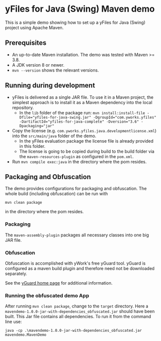 # yFiles for Java (Swing) Maven demo

This is a simple demo showing how to set up a yFiles for Java (Swing) project using Apache Maven.

## Prerequisites

* An up-to-date Maven installation. The demo was tested with Maven >= 3.8.
* A JDK version 8 or newer.
* `mvn --version` shows the relevant versions.

## Running during development

* yFiles is delivered as a single JAR file. To use it in a Maven project, the simplest approach is to install it as a Maven dependency into the local repository.
  * In the `lib` folder of the package run: `mvn install:install-file -Dfile="yfiles-for-java-swing.jar" -DgroupId="com.yworks.yfiles" -DartifactId="yfiles-for-java-complete" -Dversion="3.6" -Dpackaging="jar"`
* Copy the license (e.g. `com.yworks.yfiles.java.developmentlicense.xml`) into the `src/main/java` folder of the demo.
  * In the yFiles evaluation package the license file is already provided in this folder.
  * The license is going to be copied during build to the build folder via the `maven-resources-plugin` as configured in the `pom.xml`.
* Run `mvn compile exec:java` in the directory where the pom resides.

## Packaging and Obfuscation

The demo provides configurations for packaging and obfuscation. The whole build (including obfuscation) can be run with

`mvn clean package`

in the directory where the pom resides.

### Packaging

The `maven-assembly-plugin` packages all necessary classes into one big JAR file.

### Obfuscation

Obfuscation is accomplished with yWork's free yGuard tool. yGuard is configured as a maven build plugin and therefore need not be downloaded separately.

See the [yGuard home page](https://www.yworks.com/products/yguard) for additional information.

### Running the obfuscated demo App

After running `mvn clean package`, change to the `target` directory.
Here a `mavendemo-1.0.0-jar-with-dependencies_obfuscated.jar` should have been built.
This Jar file contains all dependencies. To run it from the command line use:

```
java -cp .\mavendemo-1.0.0-jar-with-dependencies_obfuscated.jar mavendemo.MavenDemo
```

